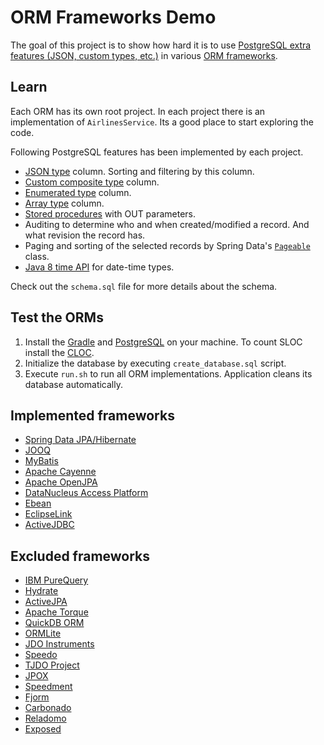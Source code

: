 # ORM Frameworks Demo

The goal of this project is to show how hard it is to use [PostgreSQL extra features (JSON, custom types, etc.)](#learn) in various [ORM frameworks](#implemented-frameworks).

## Learn

Each ORM has its own root project. In each project there is an implementation of `AirlinesService`. Its a good place to start exploring the code.

Following PostgreSQL features has been implemented by each project.

* [JSON type](https://www.postgresql.org/docs/9.5/static/functions-json.html) column. Sorting and filtering by this column.
* [Custom composite type](https://www.postgresql.org/docs/9.5/static/rowtypes.html) column.
* [Enumerated type](https://www.postgresql.org/docs/current/static/datatype-enum.html) column.
* [Array type](https://www.postgresql.org/docs/9.5/static/arrays.html) column.
* [Stored procedures](https://www.postgresql.org/docs/9.5/static/plpgsql.html) with OUT parameters.
* Auditing to determine who and when created/modified a record. And what revision the record has.
* Paging and sorting of the selected records by Spring Data's [`Pageable`](http://docs.spring.io/spring-data/commons/docs/current/api/org/springframework/data/domain/Pageable.html) class.
* [Java 8 time API](http://www.oracle.com/technetwork/articles/java/jf14-date-time-2125367.html) for date-time types.

Check out the `schema.sql` file for more details about the schema.

## Test the ORMs

1. Install the [Gradle](http://gradle.org) and [PostgreSQL](https://www.postgresql.org) on your machine.
 To count SLOC install the [CLOC](https://github.com/AlDanial/cloc).
2. Initialize the database by executing `create_database.sql` script.
3. Execute `run.sh` to run all ORM implementations. Application cleans its database automatically.

## Implemented frameworks

* [Spring Data JPA/Hibernate](http://projects.spring.io/spring-data-jpa/)
* [JOOQ](http://www.jooq.org)
* [MyBatis](http://mybatis.org)
* [Apache Cayenne](http://cayenne.apache.org)
* [Apache OpenJPA](http://openjpa.apache.org)
* [DataNucleus Access Platform](http://www.datanucleus.org)
* [Ebean](http://ebean-orm.github.io)
* [EclipseLink](http://www.eclipse.org/eclipselink/)
* [ActiveJDBC](http://javalite.io/activejdbc)

## Excluded frameworks

* [IBM PureQuery](http://www.ibm.com/developerworks/downloads/im/datastudiodev/?S_TACT=105AGX01&S_CMP=LP)
* [Hydrate](http://hydrate.sourceforge.net/Manual.html)
* [ActiveJPA](https://github.com/activejpa/activejpa)
* [Apache Torque](https://db.apache.org/torque/torque-4.0/index.html)
* [QuickDB ORM](https://code.google.com/archive/p/quickdb/)
* [ORMLite](http://ormlite.com)
* [JDO Instruments](http://www.jdoinstruments.org)
* [Speedo](http://speedo.ow2.org)
* [TJDO Project](http://tjdo.sourceforge.net)
* [JPOX](http://www.jpox.org)
* [Speedment](http://www.speedment.com)
* [Fjorm](https://github.com/mladenadamovic/fjorm/tree/master)
* [Carbonado](https://github.com/Carbonado/Carbonado)
* [Reladomo](https://github.com/goldmansachs/reladomo)
* [Exposed](https://github.com/JetBrains/Exposed)
